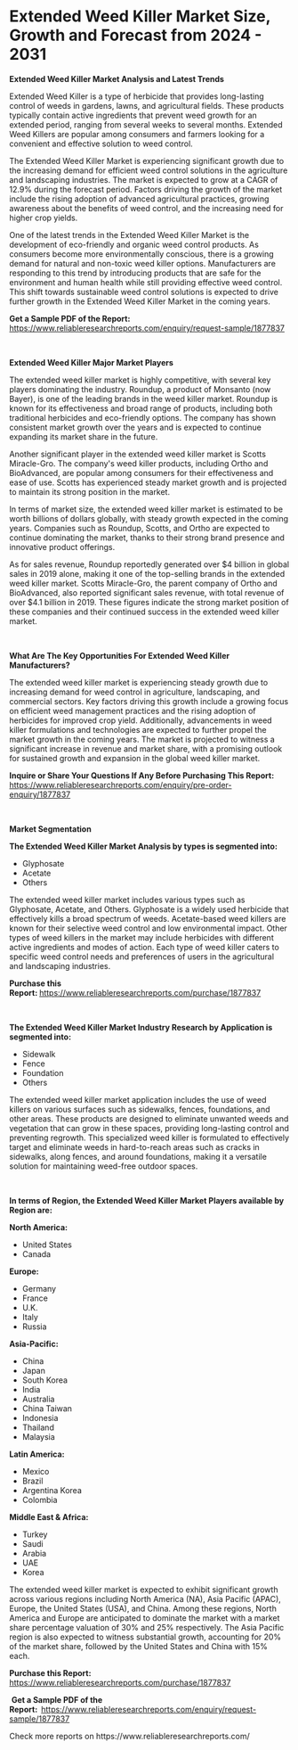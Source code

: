 <p><h1>Extended Weed Killer Market Size, Growth and Forecast from 2024 - 2031</h1></p><p><strong>Extended Weed Killer Market Analysis and Latest Trends</strong></p>
<p><p>Extended Weed Killer is a type of herbicide that provides long-lasting control of weeds in gardens, lawns, and agricultural fields. These products typically contain active ingredients that prevent weed growth for an extended period, ranging from several weeks to several months. Extended Weed Killers are popular among consumers and farmers looking for a convenient and effective solution to weed control.</p><p>The Extended Weed Killer Market is experiencing significant growth due to the increasing demand for efficient weed control solutions in the agriculture and landscaping industries. The market is expected to grow at a CAGR of 12.9% during the forecast period. Factors driving the growth of the market include the rising adoption of advanced agricultural practices, growing awareness about the benefits of weed control, and the increasing need for higher crop yields.</p><p>One of the latest trends in the Extended Weed Killer Market is the development of eco-friendly and organic weed control products. As consumers become more environmentally conscious, there is a growing demand for natural and non-toxic weed killer options. Manufacturers are responding to this trend by introducing products that are safe for the environment and human health while still providing effective weed control. This shift towards sustainable weed control solutions is expected to drive further growth in the Extended Weed Killer Market in the coming years.</p></p>
<p><strong>Get a Sample PDF of the Report:&nbsp;</strong> <a href="https://www.reliableresearchreports.com/enquiry/request-sample/1877837">https://www.reliableresearchreports.com/enquiry/request-sample/1877837</a></p>
<p>&nbsp;</p>
<p><strong>Extended Weed Killer Major Market Players</strong></p>
<p><p>The extended weed killer market is highly competitive, with several key players dominating the industry. Roundup, a product of Monsanto (now Bayer), is one of the leading brands in the weed killer market. Roundup is known for its effectiveness and broad range of products, including both traditional herbicides and eco-friendly options. The company has shown consistent market growth over the years and is expected to continue expanding its market share in the future.</p><p>Another significant player in the extended weed killer market is Scotts Miracle-Gro. The company's weed killer products, including Ortho and BioAdvanced, are popular among consumers for their effectiveness and ease of use. Scotts has experienced steady market growth and is projected to maintain its strong position in the market.</p><p>In terms of market size, the extended weed killer market is estimated to be worth billions of dollars globally, with steady growth expected in the coming years. Companies such as Roundup, Scotts, and Ortho are expected to continue dominating the market, thanks to their strong brand presence and innovative product offerings.</p><p>As for sales revenue, Roundup reportedly generated over $4 billion in global sales in 2019 alone, making it one of the top-selling brands in the extended weed killer market. Scotts Miracle-Gro, the parent company of Ortho and BioAdvanced, also reported significant sales revenue, with total revenue of over $4.1 billion in 2019. These figures indicate the strong market position of these companies and their continued success in the extended weed killer market.</p></p>
<p>&nbsp;</p>
<p><strong>What Are The Key Opportunities For Extended Weed Killer Manufacturers?</strong></p>
<p><p>The extended weed killer market is experiencing steady growth due to increasing demand for weed control in agriculture, landscaping, and commercial sectors. Key factors driving this growth include a growing focus on efficient weed management practices and the rising adoption of herbicides for improved crop yield. Additionally, advancements in weed killer formulations and technologies are expected to further propel the market growth in the coming years. The market is projected to witness a significant increase in revenue and market share, with a promising outlook for sustained growth and expansion in the global weed killer market.</p></p>
<p><strong>Inquire or Share Your Questions If Any Before Purchasing This Report:</strong> <a href="https://www.reliableresearchreports.com/enquiry/pre-order-enquiry/1877837">https://www.reliableresearchreports.com/enquiry/pre-order-enquiry/1877837</a></p>
<p>&nbsp;</p>
<p><strong>Market Segmentation</strong></p>
<p><strong>The Extended Weed Killer Market Analysis by types is segmented into:</strong></p>
<p><ul><li>Glyphosate</li><li>Acetate</li><li>Others</li></ul></p>
<p><p>The extended weed killer market includes various types such as Glyphosate, Acetate, and Others. Glyphosate is a widely used herbicide that effectively kills a broad spectrum of weeds. Acetate-based weed killers are known for their selective weed control and low environmental impact. Other types of weed killers in the market may include herbicides with different active ingredients and modes of action. Each type of weed killer caters to specific weed control needs and preferences of users in the agricultural and landscaping industries.</p></p>
<p><strong>Purchase this Report:&nbsp;</strong><a href="https://www.reliableresearchreports.com/purchase/1877837">https://www.reliableresearchreports.com/purchase/1877837</a></p>
<p>&nbsp;</p>
<p><strong>The Extended Weed Killer Market Industry Research by Application is segmented into:</strong></p>
<p><ul><li>Sidewalk</li><li>Fence</li><li>Foundation</li><li>Others</li></ul></p>
<p><p>The extended weed killer market application includes the use of weed killers on various surfaces such as sidewalks, fences, foundations, and other areas. These products are designed to eliminate unwanted weeds and vegetation that can grow in these spaces, providing long-lasting control and preventing regrowth. This specialized weed killer is formulated to effectively target and eliminate weeds in hard-to-reach areas such as cracks in sidewalks, along fences, and around foundations, making it a versatile solution for maintaining weed-free outdoor spaces.</p></p>
<p>&nbsp;</p>
<p><strong>In terms of Region, the Extended Weed Killer Market Players available by Region are:</strong></p>
<p>
    <p> <strong> North America: </strong>
        <ul>
            <li>United States</li>
            <li>Canada</li>
        </ul>
        </p> 
    <p> <strong> Europe: </strong>
        <ul>
            <li>Germany</li>
            <li>France</li>
            <li>U.K.</li>
            <li>Italy</li>
            <li>Russia</li>
        </ul>
        </p> 
    <p> <strong> Asia-Pacific: </strong>
        <ul>
            <li>China</li>
            <li>Japan</li>
            <li>South Korea</li>
            <li>India</li>
            <li>Australia</li>
            <li>China Taiwan</li>
            <li>Indonesia</li>
            <li>Thailand</li>
            <li>Malaysia</li>
        </ul>
        </p> 
    <p> <strong> Latin America: </strong>
        <ul>
            <li>Mexico</li>
            <li>Brazil</li>
            <li>Argentina Korea</li>
            <li>Colombia</li>
        </ul>
        </p> 
    <p> <strong> Middle East & Africa: </strong>
        <ul>
            <li>Turkey</li>
            <li>Saudi</li>
            <li>Arabia</li>
            <li>UAE</li>
            <li>Korea</li>
        </ul>
    </p>
    </p>
<p><p>The extended weed killer market is expected to exhibit significant growth across various regions including North America (NA), Asia Pacific (APAC), Europe, the United States (USA), and China. Among these regions, North America and Europe are anticipated to dominate the market with a market share percentage valuation of 30% and 25% respectively. The Asia Pacific region is also expected to witness substantial growth, accounting for 20% of the market share, followed by the United States and China with 15% each.</p></p>
<p><strong>Purchase this Report: </strong><a href="https://www.reliableresearchreports.com/purchase/1877837">https://www.reliableresearchreports.com/purchase/1877837</a></p>
<p>&nbsp;<strong>Get a Sample PDF of the Report:&nbsp;&nbsp;</strong><a href="https://www.reliableresearchreports.com/enquiry/request-sample/1877837">https://www.reliableresearchreports.com/enquiry/request-sample/1877837</a></p>
<p><strong></strong></p>
<p>Check more reports on https://www.reliableresearchreports.com/</p>
